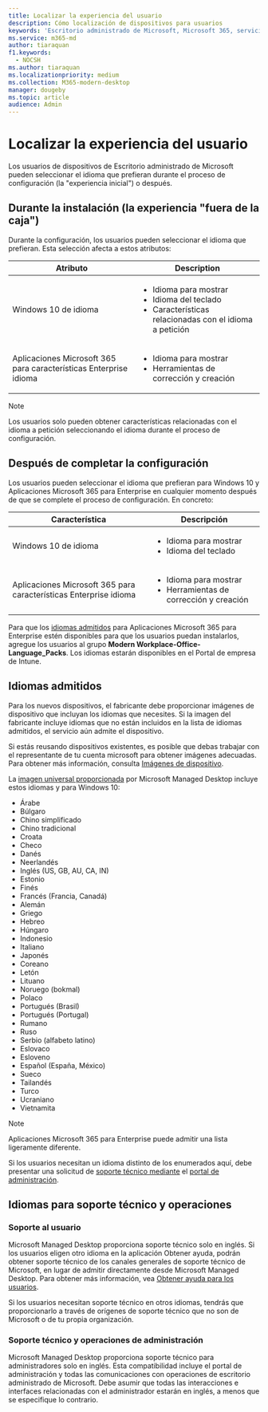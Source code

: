 ```yaml
---
title: Localizar la experiencia del usuario
description: Cómo localización de dispositivos para usuarios
keywords: 'Escritorio administrado de Microsoft, Microsoft 365, servicio, documentación'
ms.service: m365-md
author: tiaraquan
f1.keywords:
  - NOCSH
ms.author: tiaraquan
ms.localizationpriority: medium
ms.collection: M365-modern-desktop
manager: dougeby
ms.topic: article
audience: Admin
---
```


# <a name="localize-the-user-experience"></a>Localizar la experiencia del usuario

Los usuarios de dispositivos de Escritorio administrado de Microsoft pueden seleccionar el idioma que prefieran durante el proceso de configuración (la "experiencia inicial") o después.

## <a name="during-setup-the-out-of-box-experience"></a>Durante la instalación (la experiencia "fuera de la caja")

Durante la configuración, los usuarios pueden seleccionar el idioma que prefieran. Esta selección afecta a estos atributos:

| Atributo | Description |
| ------ | ------ |
| Windows 10 de idioma | <ul><li>Idioma para mostrar</li><li>Idioma del teclado</li><li>Características relacionadas con el idioma a petición</li><ul> |
| Aplicaciones Microsoft 365 para características Enterprise idioma | <ul><li>Idioma para mostrar</li><li>Herramientas de corrección y creación</li></ul> |

> [!NOTE]
> Los usuarios solo pueden obtener características relacionadas con el idioma a petición seleccionando el idioma durante el proceso de configuración.

## <a name="after-completing-setup"></a>Después de completar la configuración

Los usuarios pueden seleccionar el idioma que prefieran para Windows 10 y Aplicaciones Microsoft 365 para Enterprise en cualquier momento después de que se complete el proceso de configuración. En concreto:

| Característica | Descripción |
| ------ | ------ |
| Windows 10 de idioma | <ul><li>Idioma para mostrar</li><li>Idioma del teclado</li><ul> |
| Aplicaciones Microsoft 365 para características Enterprise idioma | <ul><li>Idioma para mostrar</li><li>Herramientas de corrección y creación</li></ul> |

Para que los [idiomas admitidos](#supported-languages) para Aplicaciones Microsoft 365 para Enterprise estén disponibles para que los usuarios puedan instalarlos, agregue los usuarios al grupo **Modern Workplace-Office-Language_Packs**. Los idiomas estarán disponibles en el Portal de empresa de Intune.

## <a name="supported-languages"></a>Idiomas admitidos

Para los nuevos dispositivos, el fabricante debe proporcionar imágenes de dispositivo que incluyan los idiomas que necesites. Si la imagen del fabricante incluye idiomas que no están incluidos en la lista de idiomas admitidos, el servicio aún admite el dispositivo.

Si estás reusando dispositivos existentes, es posible que debas trabajar con el representante de tu cuenta microsoft para obtener imágenes adecuadas. Para obtener más información, consulta [Imágenes de dispositivo](../service-description/device-images.md).

La [imagen universal proporcionada](../service-description/device-images.md#universal-image) por Microsoft Managed Desktop incluye estos idiomas y para Windows 10:

- Árabe
- Búlgaro
- Chino simplificado
- Chino tradicional
- Croata
- Checo
- Danés  
- Neerlandés  
- Inglés (US, GB, AU, CA, IN)
- Estonio
- Finés
- Francés (Francia, Canadá)
- Alemán
- Griego
- Hebreo
- Húngaro
- Indonesio
- Italiano
- Japonés
- Coreano
- Letón
- Lituano
- Noruego (bokmal)
- Polaco
- Portugués (Brasil)
- Portugués (Portugal)
- Rumano
- Ruso
- Serbio (alfabeto latino)
- Eslovaco
- Esloveno
- Español (España, México)
- Sueco
- Tailandés
- Turco
- Ucraniano
- Vietnamita

> [!NOTE]
> Aplicaciones Microsoft 365 para Enterprise puede admitir una lista ligeramente diferente.

Si los usuarios necesitan un idioma distinto de los enumerados aquí, debe presentar una solicitud de [soporte técnico mediante](../working-with-managed-desktop/admin-support.md) el [portal de administración](access-admin-portal.md).

## <a name="languages-for-support-and-operations"></a>Idiomas para soporte técnico y operaciones

### <a name="user-support"></a>Soporte al usuario

Microsoft Managed Desktop proporciona soporte técnico solo en inglés. Si los usuarios eligen otro idioma en la aplicación Obtener ayuda, podrán obtener soporte técnico de los canales generales de soporte técnico de Microsoft, en lugar de admitir directamente desde Microsoft Managed Desktop. Para obtener más información, vea [Obtener ayuda para los usuarios](../working-with-managed-desktop/end-user-support.md).

Si los usuarios necesitan soporte técnico en otros idiomas, tendrás que proporcionarlo a través de orígenes de soporte técnico que no son de Microsoft o de tu propia organización.

### <a name="admin-support-and-operations"></a>Soporte técnico y operaciones de administración

Microsoft Managed Desktop proporciona soporte técnico para administradores solo en inglés. Esta compatibilidad incluye el portal de administración y todas las comunicaciones con operaciones de escritorio administrado de Microsoft. Debe asumir que todas las interacciones e interfaces relacionadas con el administrador estarán en inglés, a menos que se especifique lo contrario.
